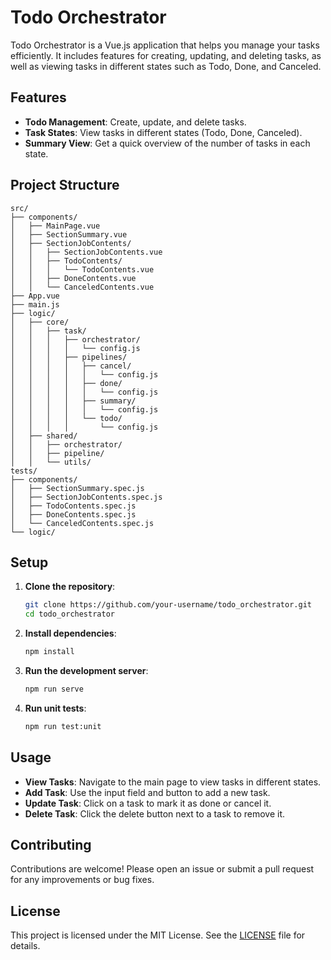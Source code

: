# Todo Orchestrator

Todo Orchestrator is a Vue.js application that helps you manage your tasks efficiently. It includes features for creating, updating, and deleting tasks, as well as viewing tasks in different states such as Todo, Done, and Canceled.

## Features

- **Todo Management**: Create, update, and delete tasks.
- **Task States**: View tasks in different states (Todo, Done, Canceled).
- **Summary View**: Get a quick overview of the number of tasks in each state.

## Project Structure

```
src/
├── components/
│   ├── MainPage.vue
│   ├── SectionSummary.vue
│   ├── SectionJobContents/
│   │   ├── SectionJobContents.vue
│   │   ├── TodoContents/
│   │   │   └── TodoContents.vue
│   │   ├── DoneContents.vue
│   │   └── CanceledContents.vue
├── App.vue
├── main.js
├── logic/
│   ├── core/
│   │   ├── task/
│   │   │   ├── orchestrator/
│   │   │   │   └── config.js
│   │   │   ├── pipelines/
│   │   │   │   ├── cancel/
│   │   │   │   │   └── config.js
│   │   │   │   ├── done/
│   │   │   │   │   └── config.js
│   │   │   │   ├── summary/
│   │   │   │   │   └── config.js
│   │   │   │   └── todo/
│   │   │   │       └── config.js
│   ├── shared/
│   │   ├── orchestrator/
│   │   ├── pipeline/
│   │   └── utils/
tests/
├── components/
│   ├── SectionSummary.spec.js
│   ├── SectionJobContents.spec.js
│   ├── TodoContents.spec.js
│   ├── DoneContents.spec.js
│   └── CanceledContents.spec.js
└── logic/
```

## Setup

1. **Clone the repository**:
    ```sh
    git clone https://github.com/your-username/todo_orchestrator.git
    cd todo_orchestrator
    ```

2. **Install dependencies**:
    ```sh
    npm install
    ```

3. **Run the development server**:
    ```sh
    npm run serve
    ```

4. **Run unit tests**:
    ```sh
    npm run test:unit
    ```

## Usage

- **View Tasks**: Navigate to the main page to view tasks in different states.
- **Add Task**: Use the input field and button to add a new task.
- **Update Task**: Click on a task to mark it as done or cancel it.
- **Delete Task**: Click the delete button next to a task to remove it.

## Contributing

Contributions are welcome! Please open an issue or submit a pull request for any improvements or bug fixes.

## License

This project is licensed under the MIT License. See the [LICENSE](LICENSE) file for details.